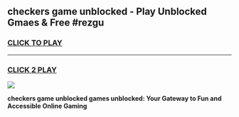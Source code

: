 
## checkers game unblocked - Play Unblocked Gmaes & Free #rezgu
<h3>
<a href="https://premium.freeplayer.one?title=checkers_game_unblocked&ref=01M">CLICK TO PLAY</a></h3>
<hr>

<h3>
<a href="https://premium.freeplayer.one?title=checkers_game_unblocked&ref=01M">CLICK 2 PLAY</a>
  
</h3>

<a href="https://premium.freeplayer.one?title=checkers_game_unblocked&ref=01M"><img src="https://clearcache.store/games.png"></a>


**checkers game unblocked games unblocked: Your Gateway to Fun and Accessible Online Gaming**
